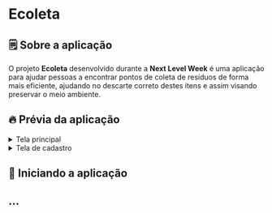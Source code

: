 # Ecoleta

## 🗒️ Sobre a aplicação

O projeto **Ecoleta** desenvolvido durante a **Next Level Week** é uma aplicação para ajudar pessoas a encontrar pontos de coleta de resíduos de forma mais eficiente, ajudando no descarte correto destes ítens e assim visando preservar o meio ambiente.

## 🔥 Prévia da aplicação

<details><summary>Tela principal</summary>

![TelaPrincipal](img/home.png)
</details>

<details><summary>Tela de cadastro</summary>

![TelaPrincipal](img/create-point.png)
</details>

## 🔨 Iniciando a aplicação

## ...
